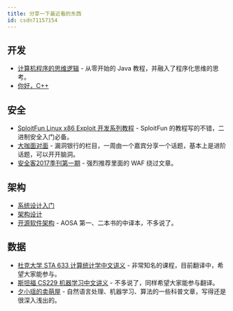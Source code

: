 ```yaml
---
title: 分享一下最近看的东西
id: csdn71157154
---
```


## 开发

*   [计算机程序的思维逻辑](https://juejin.im/user/5791632a165abd00584bb496) - 从零开始的 Java 教程，并融入了程序化思维的思考。
*   [你好，C++](https://zhuanlan.zhihu.com/nihaoCPP)

## 安全

*   [SploitFun Linux x86 Exploit 开发系列教程](https://github.com/wizardforcel/sploitfun-linux-x86-exp-tut-zh) - SploitFun 的教程写的不错，二进制安全入门必备。
*   [大咖面对面](http://mp.weixin.qq.com/s/d10HXTmJrhKhYY7iCf7a3Q) - 漏洞银行的栏目，一周由一个嘉宾分享一个话题，基本上是进阶话题，可以开开脑洞。
*   [安全客2017季刊第一期](http://bobao.360.cn/download/book/security-geek-2017-q1.pdf) - 强烈推荐里面的 WAF 绕过文章。

## 架构

*   [系统设计入门](https://github.com/xitu/system-design-primer/blob/master/README-zh-Hans.md)
*   [架构设计](http://blog.csdn.net/yinwenjie)
*   [开源软件架构](http://www.kancloud.cn/kancloud/open-source-architecture) - AOSA 第一、二本书的中译本，不多说了。

## 数据

*   [杜克大学 STA 633 计算统计学中文讲义](https://github.com/Kivy-CN/Duke-STA-663-CN) - 非常知名的课程，目前翻译中，希望大家能参与。
*   [斯坦福 CS229 机器学习中文讲义](https://github.com/Kivy-CN/Stanford-CS-229-CN) - 不多说了，同样希望大家能参与翻译。
*   [夕小瑶的卖萌屋](http://mp.weixin.qq.com/profile?src=3&timestamp=1493830883&ver=1&signature=KPqmyIq1fFSQ8H0TKa2NJSUawbA0BRpnhiyFQxjqWr9RpzKB7CZy2BTOifVne1xI3BGZx5BR8uAGyd7em7mLMg==) - 自然语言处理、机器学习、算法的一些科普文章，写得还是很深入浅出的。